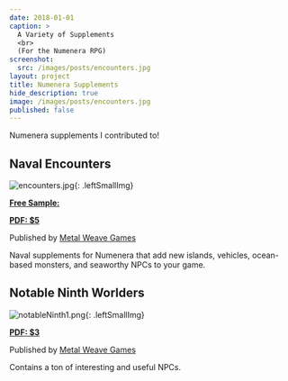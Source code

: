```yaml
---
date: 2018-01-01
caption: >
  A Variety of Supplements
  <br> 
  (For the Numenera RPG)
screenshot:
  src: /images/posts/encounters.jpg
layout: project
title: Numenera Supplements
hide_description: true
image: /images/posts/encounters.jpg
published: false
---
```

Numenera supplements I contributed to!

## Naval Encounters

![encounters.jpg]({{site.url}}/images/posts/encounters.jpg){: .leftSmallImg}

[**Free Sample:**](https://www.drivethrurpg.com//product/128899/Naval-Perils)

[**PDF: $5**](http://rpg.drivethrustuff.com/product/127773/Naval-Encounters)

Published by [Metal Weave Games](http://www.metalweavegames.com/)

Naval supplements for Numenera that add new islands, vehicles, ocean-based monsters, and seaworthy NPCs to your game.

## Notable Ninth Worlders

![notableNinth1.png]({{site.url}}/images/posts/notableNinth1.png){: .leftSmallImg}

[**PDF: $3**](http://rpg.drivethrustuff.com/product/140758/Notable-Ninth-Worlders)

Published by [Metal Weave Games](http://www.metalweavegames.com/)

Contains a ton of interesting and useful NPCs.